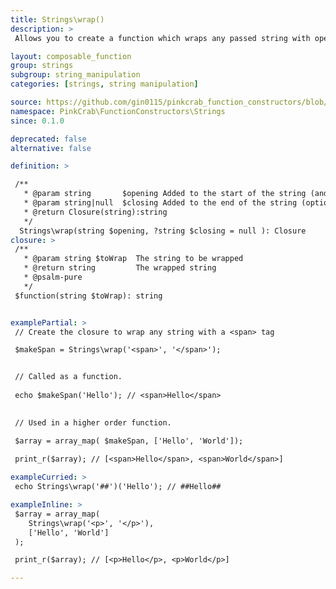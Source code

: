 ```yaml
---
title: Strings\wrap()
description: >
 Allows you to create a function which wraps any passed string with opening and closing strings. These can either be used as part of a Higher Order Function such as array_map() or as part of a compiled/pipe function.

layout: composable_function
group: strings
subgroup: string_manipulation
categories: [strings, string manipulation]

source: https://github.com/gin0115/pinkcrab_function_constructors/blob/master/src/strings.php#45
namespace: PinkCrab\FunctionConstructors\Strings
since: 0.1.0

deprecated: false
alternative: false

definition: >

 /**
   * @param string       $opening Added to the start of the string (and end, if no $closing supplied)
   * @param string|null  $closing Added to the end of the string (optional)
   * @return Closure(string):string
   */
  Strings\wrap(string $opening, ?string $closing = null ): Closure
closure: >
 /**
   * @param string $toWrap  The string to be wrapped
   * @return string         The wrapped string
   * @psalm-pure
   */ 
 $function(string $toWrap): string


examplePartial: >
 // Create the closure to wrap any string with a <span> tag

 $makeSpan = Strings\wrap('<span>', '</span>');


 // Called as a function.
 
 echo $makeSpan('Hello'); // <span>Hello</span>
 

 // Used in a higher order function.

 $array = array_map( $makeSpan, ['Hello', 'World']);
 
 print_r($array); // [<span>Hello</span>, <span>World</span>]

exampleCurried: >
 echo Strings\wrap('##')('Hello'); // ##Hello##

exampleInline: >
 $array = array_map(
    Strings\wrap('<p>', '</p>'), 
    ['Hello', 'World']
 );

 print_r($array); // [<p>Hello</p>, <p>World</p>] 

---
```

